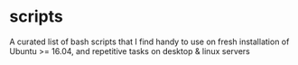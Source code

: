 # scripts
A curated list of bash scripts that I find handy to use on fresh installation of Ubuntu >= 16.04, and repetitive tasks on desktop &amp; linux servers
